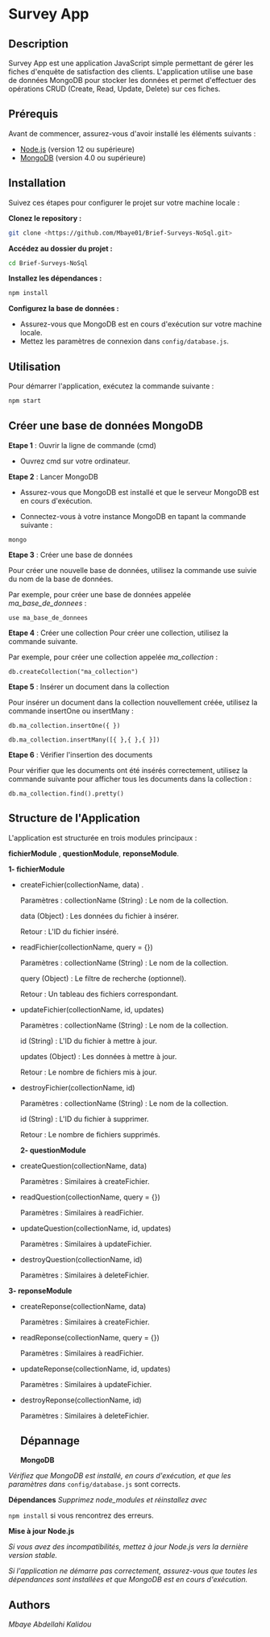 # Survey App

## Description

Survey App est une application JavaScript simple permettant de gérer les fiches d'enquête de satisfaction des clients. L'application utilise une base de données MongoDB pour stocker les données et permet d'effectuer des opérations CRUD (Create, Read, Update, Delete) sur ces fiches.

## Prérequis

Avant de commencer, assurez-vous d'avoir installé les éléments suivants :

- [Node.js](https://nodejs.org/) (version 12 ou supérieure)
- [MongoDB](https://www.mongodb.com/try/download/community) (version 4.0 ou supérieure)

## Installation

Suivez ces étapes pour configurer le projet sur votre machine locale :

**Clonez le repository :**

```bash
git clone <https://github.com/Mbaye01/Brief-Surveys-NoSql.git>
```

**Accédez au dossier du projet :**

```bash
cd Brief-Surveys-NoSql

```

**Installez les dépendances :**

```bash
npm install
```

**Configurez la base de données :**

- Assurez-vous que MongoDB est en cours d'exécution sur votre machine locale.
- Mettez les paramètres de connexion dans `config/database.js`.

## Utilisation

Pour démarrer l'application, exécutez la commande suivante :

```bash
npm start
```

## Créer une base de données MongoDB

**Etape 1** : Ouvrir la ligne de commande (cmd)

- Ouvrez cmd sur votre ordinateur.

**Etape 2** : Lancer MongoDB

- Assurez-vous que MongoDB est installé et que le serveur MongoDB est en cours d'exécution.

- Connectez-vous à votre instance MongoDB en tapant la commande suivante :

```
mongo
```

**Etape 3** : Créer une base de données

Pour créer une nouvelle base de données, utilisez la commande use suivie du nom de la base de données.

Par exemple,
pour créer une base de données appelée _ma_base_de_donnees_ :

```
use ma_base_de_donnees

```

**Etape 4** : Créer une collection
Pour créer une collection, utilisez la commande suivante.

Par exemple, pour créer une collection appelée _ma_collection_ :

```
db.createCollection("ma_collection")

```

**Etape 5** : Insérer un document dans la collection

Pour insérer un document dans la collection nouvellement créée, utilisez la commande insertOne ou insertMany :

```
db.ma_collection.insertOne({ })
```

```
db.ma_collection.insertMany([{ },{ },{ }])

```

**Etape 6** : Vérifier l'insertion des documents

Pour vérifier que les documents ont été insérés correctement, utilisez la commande suivante pour afficher tous les documents dans la collection :

```
db.ma_collection.find().pretty()
```

## Structure de l'Application

L'application est structurée en trois modules principaux :

**fichierModule** ,
**questionModule**,
**reponseModule**.

**1- fichierModule**

- createFichier(collectionName, data) .

  Paramètres :
  collectionName (String) : Le nom de la collection.

  data (Object) : Les données du fichier à insérer.

  Retour : L'ID du fichier inséré.

- readFichier(collectionName, query = {})

  Paramètres :
  collectionName (String) : Le nom de la collection.

  query (Object) : Le filtre de recherche (optionnel).

  Retour : Un tableau des fichiers correspondant.

- updateFichier(collectionName, id, updates)

  Paramètres :
  collectionName (String) : Le nom de la collection.

  id (String) : L'ID du fichier à mettre à jour.

  updates (Object) : Les données à mettre à jour.

  Retour : Le nombre de fichiers mis à jour.

- destroyFichier(collectionName, id)

  Paramètres : collectionName (String) : Le nom de la collection.

  id (String) : L'ID du fichier à supprimer.

  Retour : Le nombre de fichiers supprimés.

  **2- questionModule**

- createQuestion(collectionName, data)

  Paramètres : Similaires à createFichier.

- readQuestion(collectionName, query = {})

  Paramètres : Similaires à readFichier.

- updateQuestion(collectionName, id, updates)

  Paramètres : Similaires à updateFichier.

- destroyQuestion(collectionName, id)

  Paramètres : Similaires à deleteFichier.

**3- reponseModule**

- createReponse(collectionName, data)

  Paramètres : Similaires à createFichier.

- readReponse(collectionName, query = {})

  Paramètres : Similaires à readFichier.

- updateReponse(collectionName, id, updates)

  Paramètres : Similaires à updateFichier.

- destroyReponse(collectionName, id)

  Paramètres : Similaires à deleteFichier.

  ## Dépannage

  **MongoDB**

_Vérifiez que MongoDB est installé, en cours d'exécution, et que les paramètres dans_
`config/database.js` sont corrects.

**Dépendances**
_Supprimez node_modules et réinstallez avec_

`npm install` si vous rencontrez des erreurs.

**Mise à jour Node.js**

_Si vous avez des incompatibilités, mettez à jour Node.js vers la dernière version stable._

_Si l'application ne démarre pas correctement, assurez-vous que toutes les dépendances sont installées et que MongoDB est en cours d'exécution._

## Authors

_Mbaye Abdellahi Kalidou_

